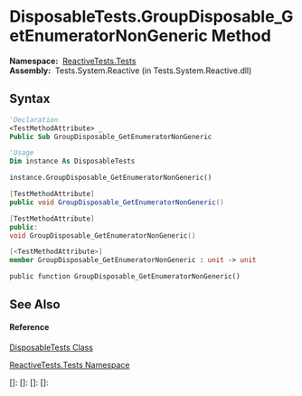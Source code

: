 # DisposableTests.GroupDisposable\_GetEnumeratorNonGeneric Method

**Namespace:**  [ReactiveTests.Tests](ReactiveTests.Tests\ReactiveTests.Tests.md)  
**Assembly:**  Tests.System.Reactive (in Tests.System.Reactive.dll)

## Syntax

```vb
'Declaration
<TestMethodAttribute> _
Public Sub GroupDisposable_GetEnumeratorNonGeneric
```

```vb
'Usage
Dim instance As DisposableTests

instance.GroupDisposable_GetEnumeratorNonGeneric()
```

```csharp
[TestMethodAttribute]
public void GroupDisposable_GetEnumeratorNonGeneric()
```

```c++
[TestMethodAttribute]
public:
void GroupDisposable_GetEnumeratorNonGeneric()
```

```fsharp
[<TestMethodAttribute>]
member GroupDisposable_GetEnumeratorNonGeneric : unit -> unit 
```

```jscript
public function GroupDisposable_GetEnumeratorNonGeneric()
```

## See Also

#### Reference

[DisposableTests Class](DisposableTests\DisposableTests.md)

[ReactiveTests.Tests Namespace](ReactiveTests.Tests\ReactiveTests.Tests.md)

[]: 
[]: 
[]: 
[]: 